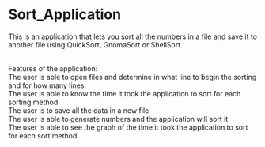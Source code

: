 # Sort_Application
This is an application that lets you sort all the numbers in a file and save it to another file using QuickSort, GnomaSort or ShellSort.</br></br>

Features of the application:</br>
The user is able to open files and determine in what line to begin the sorting and for how many lines</br>
The user is able to know the time it took the application to sort for each sorting method </br>
The user is to save all the data in a new file  </br>
The user is able to generate numbers and the application will sort it  </br>
The user is able to see the graph of the time it took the application to sort for each sort method.  
